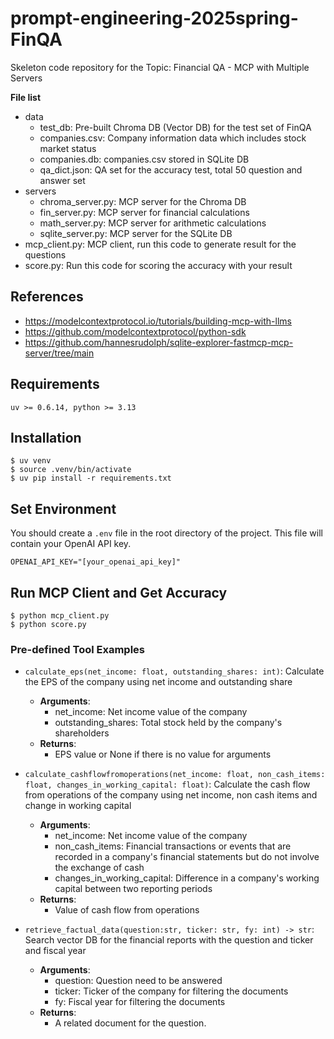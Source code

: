 # prompt-engineering-2025spring-FinQA

Skeleton code repository for the Topic: Financial QA - MCP with Multiple Servers

**File list**
- data
  - test_db: Pre-built Chroma DB (Vector DB) for the test set of FinQA
  - companies.csv: Company information data which includes stock market status
  - companies.db: companies.csv stored in SQLite DB
  - qa_dict.json: QA set for the accuracy test, total 50 question and answer set 
- servers
  - chroma_server.py: MCP server for the Chroma DB
  - fin_server.py: MCP server for financial calculations
  - math_server.py: MCP server for arithmetic calculations
  - sqlite_server.py: MCP server for the SQLite DB
- mcp_client.py: MCP client, run this code to generate result for the questions
- score.py: Run this code for scoring the accuracy with your result 

## References
- https://modelcontextprotocol.io/tutorials/building-mcp-with-llms
- https://github.com/modelcontextprotocol/python-sdk
- https://github.com/hannesrudolph/sqlite-explorer-fastmcp-mcp-server/tree/main

## Requirements

```
uv >= 0.6.14, python >= 3.13
```

## Installation

```
$ uv venv
$ source .venv/bin/activate
$ uv pip install -r requirements.txt
```

## Set Environment

You should create a `.env` file in the root directory of the project. This file will contain your OpenAI API key.

```
OPENAI_API_KEY="[your_openai_api_key]"
```

## Run MCP Client and Get Accuracy

```
$ python mcp_client.py
$ python score.py
```

### Pre-defined Tool Examples

- `calculate_eps(net_income: float, outstanding_shares: int)`: Calculate the EPS of the company using net income and outstanding share
   - **Arguments**:
      - net_income: Net income value of the company
      - outstanding_shares: Total stock held by the company's shareholders
   - **Returns**:
      - EPS value or None if there is no value for arguments

- `calculate_cashflowfromoperations(net_income: float, non_cash_items: float, changes_in_working_capital: float)`: Calculate the cash flow from operations of the company using net income, non cash items and change in working capital
   - **Arguments**:
      - net_income: Net income value of the company
      - non_cash_items: Financial transactions or events that are recorded in a company's financial statements but do not involve the exchange of cash
      - changes_in_working_capital: Difference in a company's working capital between two reporting periods
   - **Returns**:
      - Value of cash flow from operations

- `retrieve_factual_data(question:str, ticker: str, fy: int) -> str`: Search vector DB for the financial reports with the question and ticker and fiscal year
   - **Arguments**:
      - question: Question need to be answered
      - ticker: Ticker of the company for filtering the documents
      - fy: Fiscal year for filtering the documents
   - **Returns**:
      - A related document for the question.
